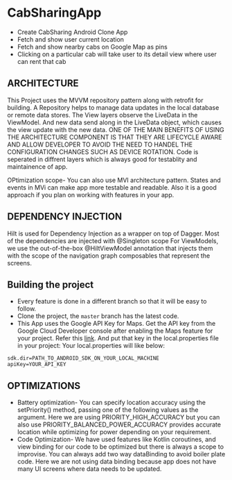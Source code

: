 # CabSharingApp
* Create CabSharing Android Clone App
* Fetch and show user current location
* Fetch and show nearby cabs on Google Map as pins
* Clicking on a particular cab will take user to its detail view where user can rent that cab

## ARCHITECTURE
This Project uses the MVVM repository pattern along with retrofit for building. A Repository helps to manage data updates in the local database or remote data stores.
The View layers observe the LiveData in the ViewModel. And new data send along in the LiveData object, which causes the view update with the new data.
ONE OF THE MAIN BENEFITS OF USING THE ARCHITECTURE COMPONENT IS THAT THEY ARE LIFECYCLE AWARE AND ALLOW DEVELOPER TO AVOID THE NEED TO HANDEL THE CONFIGURATION CHANGES SUCH AS DEVICE ROTATION.
Code is seperated in diffrent layers which is always good for testablity and maintainence of app.

OPtimization scope- You can also use MVI architecture pattern. States and events in MVi can make app more testable and readable. Also it is a good approach if you plan on working with features in your app.

## DEPENDENCY INJECTION
Hilt is used for Dependency Injection as a wrapper on top of Dagger.
Most of the dependencies are injected with @Singleton scope 
For ViewModels, we use the out-of-the-box @HiltViewModel annotation that injects them with the scope of the navigation graph composables that represent the screens.

## Building the project
* Every feature is done in a different branch so that it will be easy to follow.
* Clone the project, the `master` branch has the latest code.
* This App uses the Google API Key for Maps. Get the API key from the Google Cloud Developer console after enabling the Maps feature for your project. Refer this [link](https://developers.google.com/maps/documentation/directions/get-api-key). And put that key in the local.properties file in your project:
Your local.properties will like below:
```
sdk.dir=PATH_TO_ANDROID_SDK_ON_YOUR_LOCAL_MACHINE    
apiKey=YOUR_API_KEY
```

## OPTIMIZATIONS
* Battery optimization- You can specify location accuracy using the setPriority() method, passing one of the following values as the argument. Here we are using PRIORITY_HIGH_ACCURACY but you can also use PRIORITY_BALANCED_POWER_ACCURACY provides accurate location while optimizing for power depending on your requirement.
* Code Optimization- We have used features like Kotlin coroutines, and view binding for our code to be optimized but there is always a scope to improvise.
   You can always add two way dataBinding to avoid boiler plate code. Here we are not using data binding because app does not have many UI screens where data needs to be updated.
